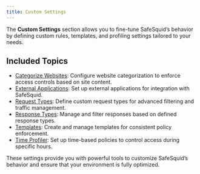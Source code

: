 ```yaml
---
title: Custom Settings
---
```


The **Custom Settings** section allows you to fine-tune SafeSquid’s behavior by defining custom rules, templates, and profiling settings tailored to your needs.

## Included Topics

- [Categorize Websites](/docs/08-SafeSquid%20Interface/01-Configuration/Custom%20Settings/Categorize_WebSites.md): Configure website categorization to enforce access controls based on site content.
- [External Applications](/docs/08-SafeSquid%20Interface/01-Configuration/Custom%20Settings/External_Applications.md): Set up external applications for integration with SafeSquid.
- [Request Types](/docs/08-SafeSquid%20Interface/01-Configuration/Custom%20Settings/Request_Types.md): Define custom request types for advanced filtering and traffic management.
- [Response Types](/docs/08-SafeSquid%20Interface/01-Configuration/Custom%20Settings/Response_Types.md): Manage and filter responses based on defined response types.
- [Templates](/docs/08-SafeSquid%20Interface/01-Configuration/Custom%20Settings/Templates.md): Create and manage templates for consistent policy enforcement.
- [Time Profiler](/docs/08-SafeSquid%20Interface/01-Configuration/Custom%20Settings/Time_Profiler.md): Set up time-based policies to control access during specific hours.

These settings provide you with powerful tools to customize SafeSquid’s behavior and ensure that your environment is fully optimized.
